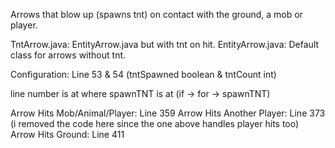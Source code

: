 Arrows that blow up (spawns tnt) on contact with the ground, a mob or player.

TntArrow.java: EntityArrow.java but with tnt on hit.
EntityArrow.java: Default class for arrows without tnt.

Configuration: Line 53 & 54 (tntSpawned boolean & tntCount int)

line number is at where spawnTNT is at (if -> for -> spawnTNT) 

Arrow Hits Mob/Animal/Player: Line 359
Arrow Hits Another Player: Line 373 (i removed the code here since the one above handles player hits too)
Arrow Hits Ground: Line 411
